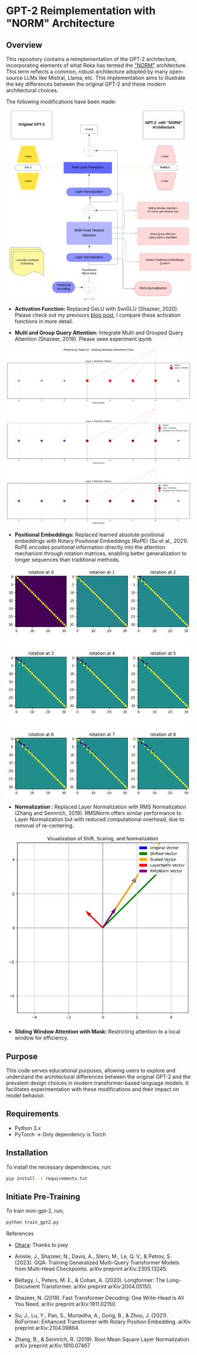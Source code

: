 # GPT-2 Reimplementation with "NORM" Architecture

## Overview

This repository contains a reimplementation of the GPT-2 architecture, incorporating elements of what Reka has termed the ["NORM"](https://publications.reka.ai/reka-core-tech-report.pdf) architecture. This term reflects a common, robust architecture adopted by many open-source LLMs like Mistral, Llama, etc. This implementation aims to illustrate the key differences between the original GPT-2 and these modern architectural choices.

The following modifications have been made:

![GPT-2 with NORM Architecture](assets/gpt-2%20archiecture.png)

- **Activation Function:**  Replaced GeLU with SwiGLU (Shazeer, 2020). Please check out my previours [blog post](https://motsepe-jr.github.io/blogs/gelu/), I compare these activation functions in more detail.

- **Multi and Group Query Attention:** Integrate Multi and Grouped Query Attention (Shazeer, 2019). Please seee experiment.ipynb

![Group Query Attention](assets/group.png)

- **Positional Embeddings:**  Replaced learned absolute positional embeddings with Rotary Positional Embeddings (RoPE) (Su et al., 2021). RoPE encodes positional information directly into the attention mechanism through rotation matrices, enabling better generalization to longer sequences than traditional methods. 

![RMS Layer: Rotations](assets/rotation.png)

- **Normalization :**  Replaced Layer Normalization with RMS Normalization (Zhang and Sennrich, 2019). RMSNorm offers similar performance to Layer Normalization but with reduced computational overhead, due to removal of re-centering.

![RMS Layer: Rotations](assets/layer_norm.png)

- **Sliding Window Attention with Mask:** Restricting attention to a local window for efficiency.


## Purpose

This code serves educational purposes, allowing users to explore and understand the architectural differences between the original GPT-2 and the prevalent design choices in modern transformer-based language models. It facilitates experimentation with these modifications and their impact on model behavior.

## Requirements

- Python 3.x
- PyTorch -> Only dependency is Torch


## Installation 

To install the necessary dependencies, run:

```bash
pip install -r requirements.txt
```

## Initiate Pre-Training 

To train mini-gpt-2, run;

```bash
python train_gpt2.py
```

References
- [Ohara](https://github.com/joey00072/ohara/blob/master/ohara/swa.py): Thanks to joey

- Ainslie, J., Shazeer, N., Davis, A., Stern, M., Le, Q. V., & Petrov, S. (2023). GQA: Training Generalized Multi-Query Transformer Models from Multi-Head Checkpoints. arXiv preprint arXiv:2305.13245.

- Beltagy, I., Peters, M. E., & Cohan, A. (2020). Longformer: The Long-Document Transformer. arXiv preprint arXiv:2004.05150.

- Shazeer, N. (2019). Fast Transformer Decoding: One Write-Head is All You Need. arXiv preprint arXiv:1911.02150.

- Su, J., Lu, Y., Pan, S., Murtadha, A., Gong, B., & Zhou, J. (2021). RoFormer: Enhanced Transformer with Rotary Position Embedding. arXiv preprint arXiv:2104.09864.

- Zhang, B., & Sennrich, R. (2019). Root Mean Square Layer Normalization. arXiv preprint arXiv:1910.07467

